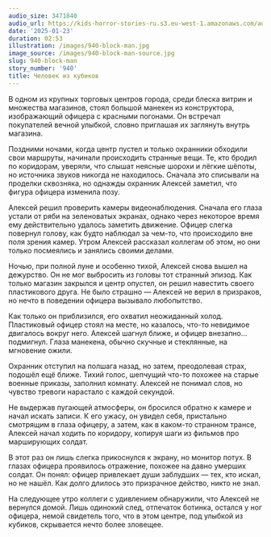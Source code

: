 ```yaml
---
audio_size: 3471840
audio_url: https://kids-horror-stories-ru.s3.eu-west-1.amazonaws.com/audio/940-block-man.mp3
date: '2025-01-23'
duration: 02:53
illustration: /images/940-block-man.jpg
image_source: /images/940-block-man-source.jpg
slug: 940-block-man
story_number: '940'
title: Человек из кубиков
---
```


В одном из крупных торговых центров города, среди блеска витрин и множества магазинов, стоял большой манекен из конструктора, изображающий офицера с красными погонами. Он встречал покупателей вечной улыбкой, словно приглашая их заглянуть внутрь магазина.

Поздними ночами, когда центр пустел и только охранники обходили свои маршруты, начинали происходить странные вещи. Те, кто бродил по коридорам, уверяли, что слышат неясные шорохи и лёгкие шёпоты, но источника звуков никогда не находилось. Сначала это списывали на проделки сквозняка, но однажды охранник Алексей заметил, что фигура офицера изменила позу.

Алексей решил проверить камеры видеонаблюдения. Сначала его глаза устали от ряби на зеленоватых экранах, однако через некоторое время ему действительно удалось заметить движение. Офицер слегка повернул голову, как будто наблюдал за чем-то, что происходило вне поля зрения камер. Утром Алексей рассказал коллегам об этом, но они только посмеялись и занялись своими делами.

Ночью, при полной луне и особенно тихой, Алексей снова вышел на дежурство. Он не мог выбросить из головы тот странный эпизод. Как только магазин закрылся и центр опустел, он решил навестить своего пластикового друга. Не было страшно — Алексей не верил в призраков, но нечто в поведении офицера вызывало любопытство.

Как только он приблизился, его охватил неожиданный холод. Пластиковый офицер стоял на месте, но казалось, что-то невидимое двигалось вокруг него. Алексей шагнул ближе, и офицер внезапно... подмигнул. Глаза манекена, обычно скучные и стеклянные, на мгновение ожили.

Охранник отступил на полшага назад, но затем, преодолевая страх, подошёл ещё ближе. Тихий голос, шепчущий что-то похожее на старые военные приказы, заполнил комнату. Алексей не понимал слов, но чувство тревоги нарастало с каждой секундой.

Не выдержав пугающей атмосферы, он бросился обратно к камере и начал искать записи. К его ужасу, он увидел себя, пристально смотрящим в глаза офицеру, а затем, как в каком-то странном трансе, Алексей начал ходить по коридору, копируя шаги из фильмов про марширующих солдат.

В этот раз он лишь слегка прикоснулся к экрану, но монитор потух. В глазах офицера проявилось отражение, похожее на давно умерших солдат. Он понял: офицер привлекает души заблудших — тех, кто искал, но не нашёл. Как долго длилось это призрачное действо, никто не знал.

На следующее утро коллеги с удивлением обнаружили, что Алексей не вернулся домой. Лишь одинокий след, отпечаток ботинка, остался у ног офицера, немой свидетель того, что в этом центре, под улыбкой из кубиков, скрывается нечто более зловещее.